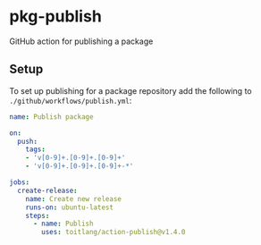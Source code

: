 # pkg-publish
GitHub action for publishing a package

## Setup
To set up publishing for a package repository add the following to `./github/workflows/publish.yml`:
```yml
name: Publish package

on:
  push:
    tags:
    - 'v[0-9]+.[0-9]+.[0-9]+'
    - 'v[0-9]+.[0-9]+.[0-9]+-*'

jobs:
  create-release:
    name: Create new release
    runs-on: ubuntu-latest
    steps:
      - name: Publish
        uses: toitlang/action-publish@v1.4.0
```
